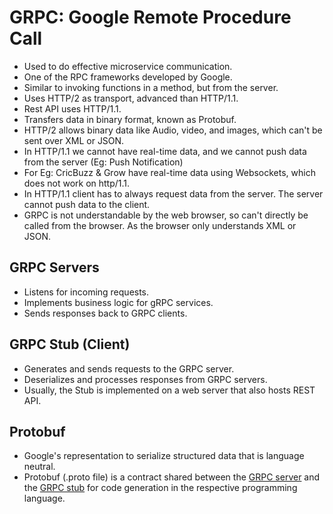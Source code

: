 # GRPC: Google Remote Procedure Call

- Used to do effective microservice communication.
-  One of the RPC frameworks developed by Google.
-  Similar to invoking functions in a method, but from the server.
-  Uses HTTP/2 as transport, advanced than HTTP/1.1.
-  Rest API uses HTTP/1.1.
-  Transfers data in binary format, known as Protobuf.
-  HTTP/2 allows binary data like Audio, video, and images, which can't be sent over XML or JSON.
-  In HTTP/1.1 we cannot have real-time data, and we cannot push data from the server (Eg: Push Notification)
-  For Eg: CricBuzz & Grow have real-time data using Websockets, which does not work on http/1.1.
-  In HTTP/1.1 client has to always request data from the server. The server cannot push data to the client.
-  GRPC is not understandable by the web browser, so can't directly be called from the browser. As the browser only understands XML or JSON.

## GRPC Servers
- Listens for incoming requests.
- Implements business logic for gRPC services.
- Sends responses back to GRPC clients.

## GRPC Stub (Client)
- Generates and sends requests to the GRPC server.
- Deserializes and processes responses from GRPC servers.
- Usually, the Stub is implemented on a web server that also hosts REST API.

## Protobuf
- Google's representation to serialize structured data that is language neutral.
- Protobuf (.proto file) is a contract shared between the [GRPC server](grpc.server/grpc.server/Protos/person.proto) and the [GRPC stub](grpc.client/grpc.client/Protos/person.proto) for code generation in the respective programming language.
